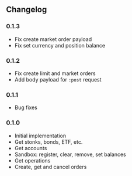 ## Changelog

### 0.1.3

- Fix create market order payload
- Fix set currency and position balance

### 0.1.2

- Fix create limit and market orders
- Add body payload for `:post` request

### 0.1.1

- Bug fixes

### 0.1.0

- Initial implementation
- Get stonks, bonds, ETF, etc.
- Get accounts
- Sandbox: register, clear, remove, set balances
- Get operations
- Create, get and cancel orders
